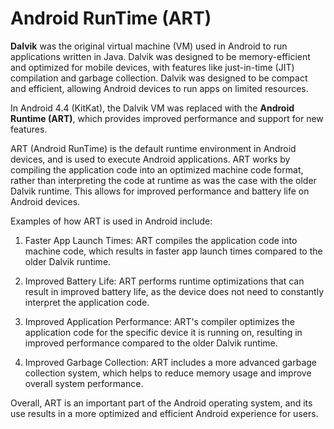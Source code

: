 # Android RunTime (ART)

__Dalvik__ was the original virtual machine (VM) used in Android to run applications written in Java. 
Dalvik was designed to be memory-efficient and optimized for mobile devices, with features like just-in-time (JIT) compilation and garbage collection. 
Dalvik was designed to be compact and efficient, allowing Android devices to run apps on limited resources.

In Android 4.4 (KitKat), the Dalvik VM was replaced with the __Android Runtime (ART)__, which provides improved performance and support for new features.

ART (Android RunTime) is the default runtime environment in Android devices, and is used to execute Android applications. ART works by compiling the application code into an optimized machine code format, rather than interpreting the code at runtime as was the case with the older Dalvik runtime. This allows for improved performance and battery life on Android devices.

Examples of how ART is used in Android include:

1. Faster App Launch Times: ART compiles the application code into machine code, which results in faster app launch times compared to the older Dalvik runtime.

2. Improved Battery Life: ART performs runtime optimizations that can result in improved battery life, as the device does not need to constantly interpret the application code.

3. Improved Application Performance: ART's compiler optimizes the application code for the specific device it is running on, resulting in improved performance compared to the older Dalvik runtime.

4. Improved Garbage Collection: ART includes a more advanced garbage collection system, which helps to reduce memory usage and improve overall system performance.

Overall, ART is an important part of the Android operating system, and its use results in a more optimized and efficient Android experience for users.
